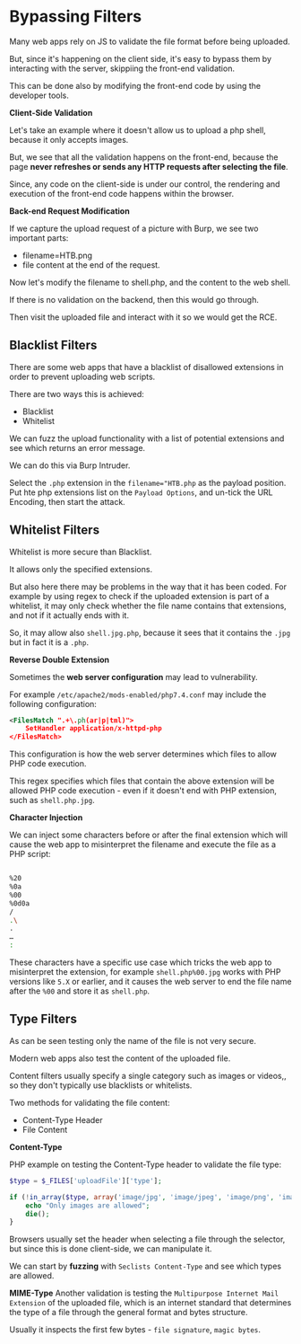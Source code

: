 # Bypassing Filters

Many web apps rely on JS to validate the file format before being uploaded.

But, since it's happening on the client side, it's easy to bypass them by interacting with the server, skippiing the front-end validation.

This can be done also by modifying the front-end code by using the developer tools.

**Client-Side Validation**

Let's take an example where it doesn't allow us to upload a php shell, because it only accepts images.

But, we see that all the validation happens on the front-end, because the page **never refreshes or sends any HTTP requests after selecting the file**.

Since, any code on the client-side is under our control, the rendering and execution of the front-end code happens within the browser.

**Back-end Request Modification**

If we capture the upload request of a picture with Burp, we see two important parts:
- filename=HTB.png
- file content at the end of the request.

Now let's modify the filename to shell.php, and the content to the web shell.

If there is no validation on the backend, then this would go through.

Then visit the uploaded file and interact with it so we would get the RCE.

## Blacklist Filters

There are some web apps that have a blacklist of disallowed extensions in order to prevent uploading web scripts.

There are two ways this is achieved:
- Blacklist
- Whitelist

We can fuzz the upload functionality with a list of potential extensions and see which returns an error message.

We can do this via Burp Intruder.

Select the `.php` extension in the `filename="HTB.php` as the payload position. Put hte php extensions list on the `Payload Options`, and un-tick the URL Encoding, then start the attack.

## Whitelist Filters

Whitelist is more secure than Blacklist.

It allows only the specified extensions.

But also here there may be problems in the way that it has been coded. For example by using regex to check if the uploaded extension is part of a whitelist, it may only check whether the file name contains that extensions, and not if it actually ends with it.

So, it may allow also `shell.jpg.php`, because it sees that it contains the `.jpg` but in fact it is a `.php`.

**Reverse Double Extension**

Sometimes the **web server configuration** may lead to vulnerability.

For example `/etc/apache2/mods-enabled/php7.4.conf` may include the following configuration:

```xml
<FilesMatch ".+\.ph(ar|p|tml)">
    SetHandler application/x-httpd-php
</FilesMatch>
```

This configuration is how the web server determines which files to allow PHP code execution.

This regex specifies which files that contain the above extension will be allowed PHP code execution - even if it doesn't end with PHP extension, such as `shell.php.jpg`.

**Character Injection**

We can inject some characters before or after the final extension which will cause the web app to misinterpret the filename and execute the file as a PHP script:

```sh

%20
%0a
%00
%0d0a
/
.\
.
…
:
```

These characters have a specific use case which tricks the web app to misinterpret the extension, for example `shell.php%00.jpg` works with PHP versions like `5.X` or earlier, and it causes the web server to end the file name after the `%00` and store it as `shell.php`.

## Type Filters

As can be seen testing only the name of the file is not very secure.

Modern web apps also test the content of the uploaded file.

Content filters usually specify a single category such as images or videos,, so they don't typically use blacklists or whitelists.

Two methods for validating the file content:
- Content-Type Header
- File Content

**Content-Type**

PHP example on testing the Content-Type header to validate the file type:

```php
$type = $_FILES['uploadFile']['type'];

if (!in_array($type, array('image/jpg', 'image/jpeg', 'image/png', 'image/gif'))) {
    echo "Only images are allowed";
    die();
}
```

Browsers usually set the header when selecting a file through the selector, but since this is done client-side, we can manipulate it.

We can start by **fuzzing** with `Seclists Content-Type` and see which types are allowed.

**MIME-Type**
Another validation is testing the `Multipurpose Internet Mail Extension` of the uploaded file, which is an internet standard that determines the type of a file through the general format and bytes structure.

Usually it inspects the first few bytes - `file signature`, `magic bytes`.

